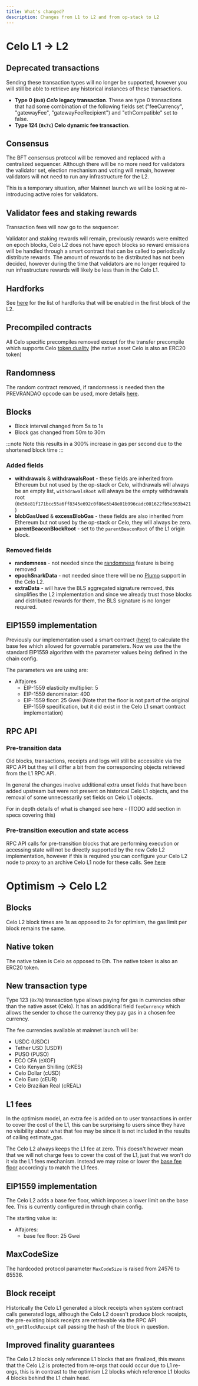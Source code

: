 ```yaml
---
title: What's changed?
description: Changes from L1 to L2 and from op-stack to L2
---
```


# Celo L1 → L2

## Deprecated transactions

Sending these transaction types will no longer be supported, however you will still be able to retrieve any historical instances of these transactions.

* __Type 0 (`0x0`) _Celo_ legacy transaction__. These are type 0 transactions that had some combination of the following fields set ("feeCurrency", "gatewayFee", "gatewayFeeRecipient") and "ethCompatible" set to false.
* __Type 124 (`0x7c`) Celo dynamic fee transaction__.

## Consensus

The BFT consensus protocol will be removed and replaced with a centralized sequencer. Although there will be no more need for validators the validator set, election mechanism and voting will remain, however validators will not need to run any infrastructure for the L2.

This is a temporary situation, after Mainnet launch we will be looking at re-introducing active roles for validators.  

## Validator fees and staking rewards

Transaction fees will now go to the sequencer.

Validator and staking rewards will remain, previously rewards were emitted on epoch blocks, Celo L2 does not have epoch blocks so reward emissions will be handled through a smart contract that can be called to periodically distribute rewards.
The amount of rewards to be distributed has not been decided, however during the time that validators are no longer required to run infrastructure rewards will likely be less than in the Celo L1.

## Hardforks

See [here](https://specs.celo.org/l2_migration.html#changes-for-contracts-developers) for the list of hardforks that will be enabled in the first block of the L2.

## Precompiled contracts

All Celo specific precompiles removed except for the transfer precompile which supports Celo [token duality](https://specs.celo.org/token_duality.html) (the native asset Celo is also an ERC20 token)

## Randomness

The random contract removed, if randomness is needed then the PREVRANDAO opcode can be used, more details [here](https://specs.celo.org/l2_migration.html#deactivated-random-contract).

## Blocks

* Block interval changed from 5s to 1s
* Block gas changed from 50m to 30m

:::note
Note this results in a 300% increase in gas per second due to the shortened block time
:::

### Added fields
* __withdrawals__ & __withdrawalsRoot__ - these fields are inherited from Ethereum but not used by the op-stack or Celo, withdrawals will always be an empty list, `withdrawalsRoot` will always be the empty withdrawals root (`0x56e81f171bcc55a6ff8345e692c0f86e5b48e01b996cadc001622fb5e363b421`)
* __blobGasUsed__ & __excessBlobGas__ - these fields are also inherited from Ethereum but not used by the op-stack or Celo, they will always be zero.
* __parentBeaconBlockRoot__ - set to the `parentBeaconRoot` of the L1 origin block.

### Removed fields
* __randomness__ - not needed since the [randomness](#randomness) feature is being removed
* __epochSnarkData__ - not needed since there will be no [Plumo](https://docs.celo.org/protocol/plumo) support in the Celo L2.
* __extraData__ - will have the BLS aggregated signature removed, this simplifies the L2 implementation and since we already trust those blocks and distributed rewards for them, the BLS signature is no longer required.

## EIP1559 implementation

Previously our implementation used a smart contract [(here)](https://github.com/celo-org/celo-monorepo/blob/faca88f6a48cc7c8e6104393e49ddf7c2d7d20e3/packages/protocol/contracts-0.8/common/GasPriceMinimum.sol#L162) to calculate the base fee which allowed for governable parameters. Now we use the the standard EIP1559 algorithm with the parameter values being defined in the chain config.

The parameters we are using are:

- Alfajores
  - EIP-1559 elasticity multiplier: 5
  - EIP-1559 denominator: 400
  - EIP-1559 floor: 25 Gwei (Note that the floor is not part of the original EIP-1559 specification, but it did exist in the Celo L1 smart contract implementation)

## RPC API

### Pre-transition data

Old blocks, transactions, receipts and logs will still be accessible via the RPC API but they will differ a bit from the corresponding objects retrieved from the L1 RPC API.

In general the changes involve additional extra unset fields that have been added upstream but were not present on historical Celo L1 objects, and the removal of some unnecessarily set fields on Celo L1 objects.

For in depth details of what is changed see here - (TODO add section in specs covering this)

### Pre-transition execution and state access

RPC API calls for pre-transition blocks that are performing execution or accessing state will not be directly supported by the new Celo L2 implementation, however if this is required you can configure your Celo L2 node to proxy to an archive Celo L1 node for these calls. See [here](./l2-operator-guide#supporting-historical-execution)


# Optimism → Celo L2

## Blocks

Celo L2 block times are 1s as opposed to 2s for optimism, the gas limit per block remains the same.

## Native token
The native token is Celo as opposed to Eth. The native token is also an ERC20 token.

## New transaction type

Type 123 (`0x7b`) transaction type allows paying for gas in currencies other than the native asset (Celo). It has an additional field `feeCurrency` which allows the sender to chose the currency they pay gas in a chosen fee currency.

The fee currencies available at mainnet launch will be:

 - USDC (USDC)
 - Tether USD (USD₮)
 - PUSO (PUSO)
 - ECO CFA (eXOF)
 - Celo Kenyan Shilling (cKES)
 - Celo Dollar (cUSD)
 - Celo Euro (cEUR)
 - Celo Brazilian Real (cREAL)

## L1 fees

In the optimism model, an extra fee is added on to user transactions in order to cover the cost of the L1, this can be surprising to users since they have no visibility about what that fee may be since it is not included in the results of calling estimate_gas.

The Celo L2 always keeps the L1 fee at zero. This doesn't however mean that we will not charge fees to cover the cost of the L1, just that we won't do it via the L1 fees mechanism. Instead we may raise or lower the [base fee floor](#eip1559-implementation-1) accordingly to match the L1 fees.

## EIP1559 implementation

The Celo L2 adds a base fee floor, which imposes a lower limit on the base fee. This is currently configured in through chain config.

The starting value is:

- Alfajores:
  - base fee floor: 25 Gwei


## MaxCodeSize

The hardcoded protocol parameter `MaxCodeSize` is raised from 24576 to 65536.

## Block receipt

Historically the Celo L1 generated a block receipts when system contract calls generated logs, although the Celo L2 doesn't produce block receipts, the pre-existing block receipts are retrievable via the RPC API `eth_getBlockReceipt` call passing the hash of the block in question.

## Improved finality guarantees

The Celo L2 blocks only reference L1 blocks that are finalized, this means that the Celo L2 is protected from re-orgs that could occur due to L1 re-orgs, this is in contrast to the optimism L2 blocks which reference L1 blocks 4 blocks behind the L1 chain head.
